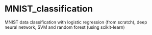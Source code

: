 # MNIST_classification
MNIST data classification with logistic regression (from scratch), deep neural network, SVM and random forest (using scikit-learn)
